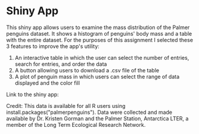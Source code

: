 # Shiny App

This shiny app allows users to examine the mass distribution of the Palmer penguins dataset. It shows a histogram of penguins' body mass and a table with the entire dataset.
For the purposes of this assignment I selected these 3 features to improve the app's utility:
  1. An interactive table in which the user can select the number of entries, search for entries, and order the data
  2. A button allowing users to download a .csv file of the table
  3. A plot of penguin mass in which users can select the range of data displayed and the color fill

Link to the shiny app: 

  Credit: This data is available for all R users using install.packages("palmerpenguins"). Data were collected and made available by Dr. Kristen Gorman and the Palmer Station, Antarctica LTER, a member of the Long Term Ecological Research Network.
